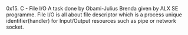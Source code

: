 0x15. C - File I/O
A task done by Obami-Julius Brenda
given by ALX SE programme.
File I/O is all about file descriptor which is a process unique identifier(handler) for Input/Output resources such as pipe or network socket.
